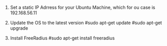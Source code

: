 1. Set a static IP Adrress for your Ubuntu Machine, which for ou case is 192.168.56.11

2. Update the OS to the latest version
#sudo apt-get update
#sudo apt-get upgrade

3. Install FreeRadius
#sudo apt-get install freeradius
